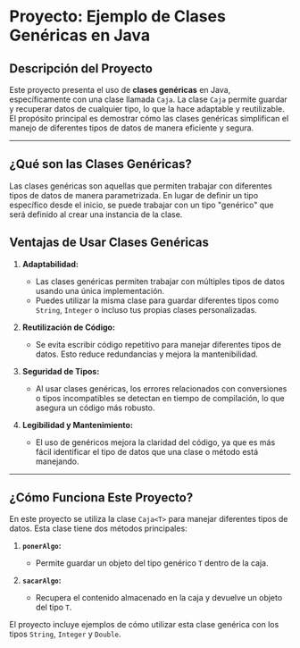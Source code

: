 # Proyecto: Ejemplo de Clases Genéricas en Java

## **Descripción del Proyecto**
Este proyecto presenta el uso de **clases genéricas** en Java, específicamente con una clase llamada `Caja`. La clase `Caja` permite guardar y recuperar datos de cualquier tipo, lo que la hace adaptable y reutilizable. El propósito principal es demostrar cómo las clases genéricas simplifican el manejo de diferentes tipos de datos de manera eficiente y segura.

---

## **¿Qué son las Clases Genéricas?**
Las clases genéricas son aquellas que permiten trabajar con diferentes tipos de datos de manera parametrizada. En lugar de definir un tipo específico desde el inicio, se puede trabajar con un tipo "genérico" que será definido al crear una instancia de la clase. 

## **Ventajas de Usar Clases Genéricas**
1. **Adaptabilidad:**
   - Las clases genéricas permiten trabajar con múltiples tipos de datos usando una única implementación.
   - Puedes utilizar la misma clase para guardar diferentes tipos como `String`, `Integer` o incluso tus propias clases personalizadas.

2. **Reutilización de Código:**
   - Se evita escribir código repetitivo para manejar diferentes tipos de datos. Esto reduce redundancias y mejora la mantenibilidad.

3. **Seguridad de Tipos:**
   - Al usar clases genéricas, los errores relacionados con conversiones o tipos incompatibles se detectan en tiempo de compilación, lo que asegura un código más robusto.

4. **Legibilidad y Mantenimiento:**
   - El uso de genéricos mejora la claridad del código, ya que es más fácil identificar el tipo de datos que una clase o método está manejando.

---

## **¿Cómo Funciona Este Proyecto?**
En este proyecto se utiliza la clase `Caja<T>` para manejar diferentes tipos de datos. Esta clase tiene dos métodos principales:
1. **`ponerAlgo`:**
   - Permite guardar un objeto del tipo genérico `T` dentro de la caja.

2. **`sacarAlgo`:**
   - Recupera el contenido almacenado en la caja y devuelve un objeto del tipo `T`.

El proyecto incluye ejemplos de cómo utilizar esta clase genérica con los tipos `String`, `Integer` y `Double`.


